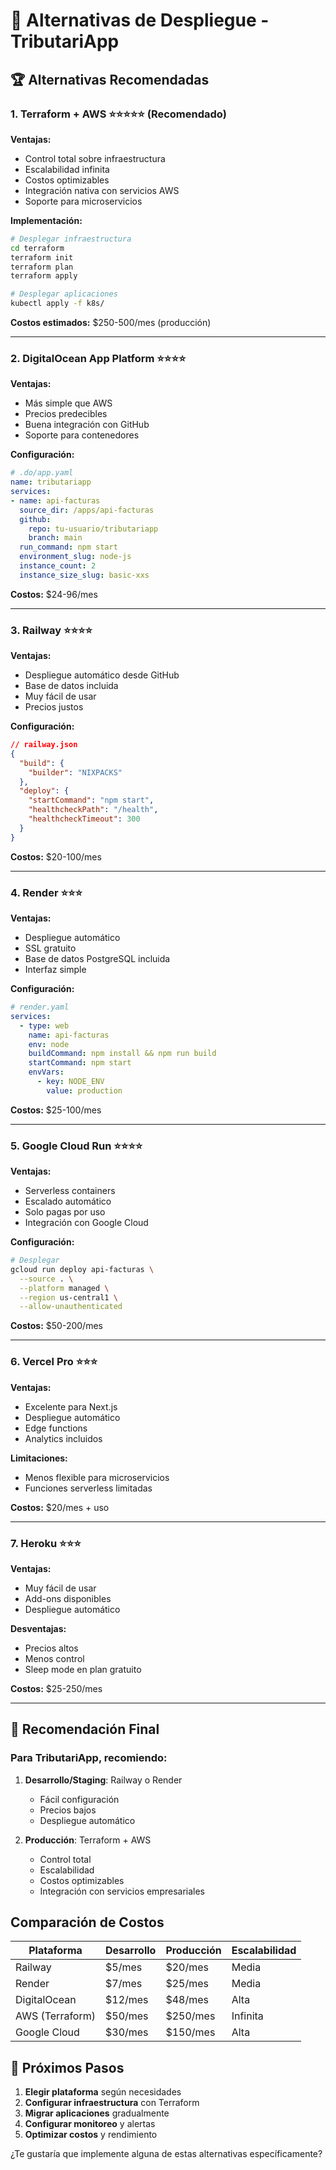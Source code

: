 # 🚀 Alternativas de Despliegue - TributariApp

## 🏆 Alternativas Recomendadas

### 1. **Terraform + AWS** ⭐⭐⭐⭐⭐ (Recomendado)

**Ventajas:**
- Control total sobre infraestructura
- Escalabilidad infinita
- Costos optimizables
- Integración nativa con servicios AWS
- Soporte para microservicios

**Implementación:**
```bash
# Desplegar infraestructura
cd terraform
terraform init
terraform plan
terraform apply

# Desplegar aplicaciones
kubectl apply -f k8s/
```

**Costos estimados:** $250-500/mes (producción)

---

### 2. **DigitalOcean App Platform** ⭐⭐⭐⭐

**Ventajas:**
- Más simple que AWS
- Precios predecibles
- Buena integración con GitHub
- Soporte para contenedores

**Configuración:**
```yaml
# .do/app.yaml
name: tributariapp
services:
- name: api-facturas
  source_dir: /apps/api-facturas
  github:
    repo: tu-usuario/tributariapp
    branch: main
  run_command: npm start
  environment_slug: node-js
  instance_count: 2
  instance_size_slug: basic-xxs
```

**Costos:** $24-96/mes

---

### 3. **Railway** ⭐⭐⭐⭐

**Ventajas:**
- Despliegue automático desde GitHub
- Base de datos incluida
- Muy fácil de usar
- Precios justos

**Configuración:**
```json
// railway.json
{
  "build": {
    "builder": "NIXPACKS"
  },
  "deploy": {
    "startCommand": "npm start",
    "healthcheckPath": "/health",
    "healthcheckTimeout": 300
  }
}
```

**Costos:** $20-100/mes

---

### 4. **Render** ⭐⭐⭐

**Ventajas:**
- Despliegue automático
- SSL gratuito
- Base de datos PostgreSQL incluida
- Interfaz simple

**Configuración:**
```yaml
# render.yaml
services:
  - type: web
    name: api-facturas
    env: node
    buildCommand: npm install && npm run build
    startCommand: npm start
    envVars:
      - key: NODE_ENV
        value: production
```

**Costos:** $25-100/mes

---

### 5. **Google Cloud Run** ⭐⭐⭐⭐

**Ventajas:**
- Serverless containers
- Escalado automático
- Solo pagas por uso
- Integración con Google Cloud

**Configuración:**
```bash
# Desplegar
gcloud run deploy api-facturas \
  --source . \
  --platform managed \
  --region us-central1 \
  --allow-unauthenticated
```

**Costos:** $50-200/mes

---

### 6. **Vercel Pro** ⭐⭐⭐

**Ventajas:**
- Excelente para Next.js
- Despliegue automático
- Edge functions
- Analytics incluidos

**Limitaciones:**
- Menos flexible para microservicios
- Funciones serverless limitadas

**Costos:** $20/mes + uso

---

### 7. **Heroku** ⭐⭐⭐

**Ventajas:**
- Muy fácil de usar
- Add-ons disponibles
- Despliegue automático

**Desventajas:**
- Precios altos
- Menos control
- Sleep mode en plan gratuito

**Costos:** $25-250/mes

---

## 🎯 Recomendación Final

### Para TributariApp, recomiendo:

1. **Desarrollo/Staging**: Railway o Render
   - Fácil configuración
   - Precios bajos
   - Despliegue automático

2. **Producción**: Terraform + AWS
   - Control total
   - Escalabilidad
   - Costos optimizables
   - Integración con servicios empresariales

##  Comparación de Costos

| Plataforma | Desarrollo | Producción | Escalabilidad |
|------------|------------|------------|---------------|
| Railway | $5/mes | $20/mes | Media |
| Render | $7/mes | $25/mes | Media |
| DigitalOcean | $12/mes | $48/mes | Alta |
| AWS (Terraform) | $50/mes | $250/mes | Infinita |
| Google Cloud | $30/mes | $150/mes | Alta |

## 🔧 Próximos Pasos

1. **Elegir plataforma** según necesidades
2. **Configurar infraestructura** con Terraform
3. **Migrar aplicaciones** gradualmente
4. **Configurar monitoreo** y alertas
5. **Optimizar costos** y rendimiento

¿Te gustaría que implemente alguna de estas alternativas específicamente?
